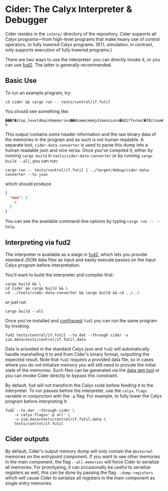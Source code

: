 # Cider: The Calyx Interpreter & Debugger

Cider resides in the `interp/` directory of the
repository.
Cider supports all Calyx programs—from high-level programs that
make heavy use of control operators, to fully lowered Calyx programs.
(RTL simulation, in contrast, only supports execution of fully lowered programs.)

There are two ways to use the interpreter: you can directly invoke it, or you
can use [fud2][]. The latter is generally recommended.

## Basic Use

To run an example program, try:

    cd cider && cargo run -- tests/control/if.futil

You should see something like:

    ���T�itop_leveldmainhmemories��dnamecmemjdimensions�bD1fformat�fBitnum�fsigned�ewidth %


This output contains some header information and the raw binary data of the
memories in the program and as such is not human readable. A separate tool,
`cider-data-converter` is used to parse this dump into a human readable json and
vice versa. Once you've compiled it, either by running `cargo build` in
`tools/cider-data-converter` or by running `cargo build --all`, you can run:

    cargo run -- tests/control/if.futil | ../target/debug/cider-data-converter --to json

which should produce
```json
{
  "mem": [
    4
  ]
}
```



You can see the available command-line options by typing `cargo run -- --help`.

## Interpreting via fud2

The interpreter is available as a stage in [fud2][], which lets you provide
standard JSON data files as input and easily execute passes on the input Calyx
program before interpretation.

You'll want to build the interpreter and compiler first:

    cargo build && \
    cd cider && cargo build && \
    cd ../tools/cider-data-converter && cargo build && cd ../../

or just run

    cargo build --all

Once you've installed and [configured](./fud2/index.md#configuration) `fud2` you
can run the same program by invoking

    fud2 tests/control/if.futil --to dat --through cider -s sim.data=tests/control/if.futil.data

Data is provided in the standard Calyx json and `fud2` will automatically handle
marshalling it to and from Cider's binary format, outputting the expected
result. Note that `fud2` _requires_ a provided data file, so in cases where you
do not initialize memory you will still need to provide the initial state of the
memories. Such files can be generated via the
[data gen tool](../tools/data-gen.md) or you can invoke Cider directly to bypass
this constraint.

By default, fud will not transform the Calyx code before feeding it to the interpreter.
To run passes before the interpreter, use the `calyx.flags` variable in conjunction with the `-p` flag.
For example, to fully lower the Calyx program before interpreting it:

    fud2 --to dat --through cider \
        -s calyx.flags='-p all' \
        -s sim.data=tests/control/if.futil.data \
        tests/control/if.futil

## Cider outputs
By default, Cider's output memory dump will only contain the `@external`
memories on the entrypoint component. If you want to see other memories in the
main component, the flag `--all-memories` will force Cider to serialize all
memories. For prototyping, it can occasionally be useful to serialize registers
as well, this can be done by passing the flag `--dump-registers` which will
cause Cider to serialize all registers in the main component as single entry
memories.



[fud2]: ./fud2/index.md
[ref-cells]: ../lang/memories-by-reference.md#the-easy-way-ref-cells
